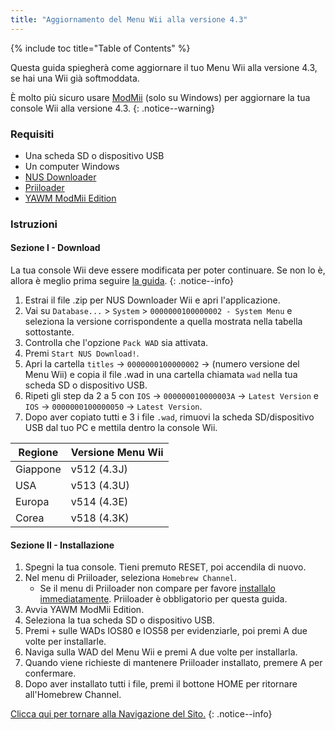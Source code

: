 ```yaml
---
title: "Aggiornamento del Menu Wii alla versione 4.3"
---
```


{% include toc title="Table of Contents" %}

Questa guida spiegherà come aggiornare il tuo Menu Wii alla versione 4.3, se hai una Wii già softmoddata.

È molto più sicuro usare [ModMii](modmii) (solo su Windows) per aggiornare la tua console Wii alla versione 4.3.
{: .notice--warning}

### Requisiti

* Una scheda SD o dispositivo USB
* Un computer Windows
* [NUS Downloader](https://github.com/WiiDatabase/nusdownloader/releases/latest)
* [Priiloader](priiloader)
* [YAWM ModMii Edition](https://oscwii.org/library/app/yawmme)

### Istruzioni

#### Sezione I - Download

La tua console Wii deve essere modificata per poter continuare. Se non lo è, allora è meglio prima seguire [la guida](get-started).
{: .notice--info}

1. Estrai il file .zip per NUS Downloader Wii e apri l'applicazione.
1. Vai su `Database...` > `System` > `0000000100000002 - System Menu` e seleziona la versione corrispondente a quella mostrata nella tabella sottostante.
1. Controlla che l'opzione `Pack WAD` sia attivata.
1. Premi `Start NUS Download!`.
1. Apri la cartella `titles` -> `0000000100000002` -> (numero versione del Menu Wii) e copia il file .wad in una cartella chiamata `wad` nella tua scheda SD o dispositivo USB.
1. Ripeti gli step da 2 a 5 con `IOS` -> `000000010000003A` -> `Latest Version` e `IOS` -> `0000000100000050` -> `Latest Version`.
1. Dopo aver copiato tutti e 3 i file `.wad`, rimuovi la scheda SD/dispositivo USB dal tuo PC e mettila dentro la console Wii.

| Regione  | Versione Menu Wii |
| -------- | ----------------- |
| Giappone | v512 (4.3J)       |
| USA      | v513 (4.3U)       |
| Europa   | v514 (4.3E)       |
| Corea    | v518 (4.3K)       |

#### Sezione II - Installazione

1. Spegni la tua console. Tieni premuto RESET, poi accendila di nuovo.
1. Nel menu di Priiloader, seleziona `Homebrew Channel`.
    * Se il menu di Priiloader non compare per favore [installalo immediatamente](priiloader). Priiloader è obbligatorio per questa guida.
1. Avvia YAWM ModMii Edition.
1. Seleziona la tua scheda SD o dispositivo USB.
1. Premi `+` sulle WADs IOS80 e IOS58 per evidenziarle, poi premi A due volte per installarle.
1. Naviga sulla WAD del Menu Wii e premi A due volte per installarla.
1. Quando viene richieste di mantenere Priiloader installato, premere A per confermare.
1. Dopo aver installato tutti i file, premi il bottone HOME per ritornare all'Homebrew Channel.

[Clicca qui per tornare alla Navigazione del Sito.](site-navigation)
{: .notice--info}
